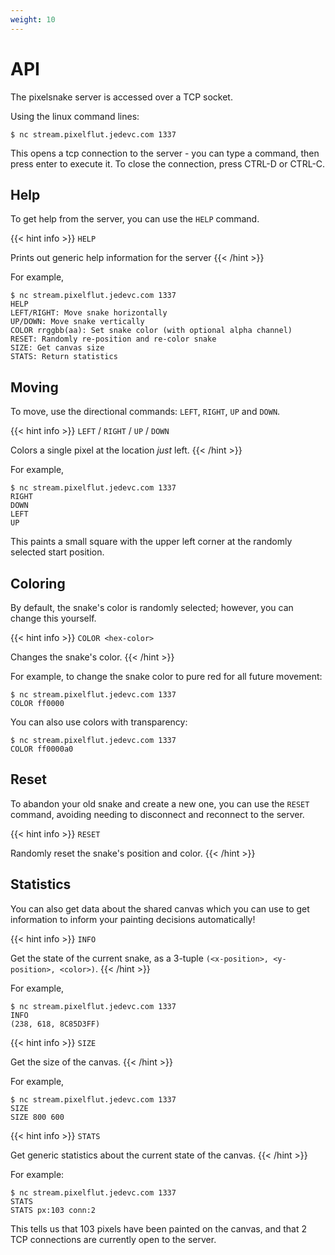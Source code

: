 ```yaml
---
weight: 10
---
```


# API

The pixelsnake server is accessed over a TCP socket.

Using the linux command lines:

    $ nc stream.pixelflut.jedevc.com 1337

This opens a tcp connection to the server - you can type a command, then press
enter to execute it. To close the connection, press CTRL-D or CTRL-C.

## Help

To get help from the server, you can use the `HELP` command.

{{< hint info >}}
`HELP`

Prints out generic help information for the server
{{< /hint >}}

For example,

    $ nc stream.pixelflut.jedevc.com 1337
    HELP
    LEFT/RIGHT: Move snake horizontally
    UP/DOWN: Move snake vertically
    COLOR rrggbb(aa): Set snake color (with optional alpha channel)
    RESET: Randomly re-position and re-color snake
    SIZE: Get canvas size
    STATS: Return statistics

## Moving

To move, use the directional commands: `LEFT`, `RIGHT`, `UP` and `DOWN`.

{{< hint info >}}
`LEFT` / `RIGHT` / `UP` / `DOWN`

Colors a single pixel at the location *just* left.
{{< /hint >}}

For example,

    $ nc stream.pixelflut.jedevc.com 1337
    RIGHT
    DOWN
    LEFT
    UP

This paints a small square with the upper left corner at the randomly selected
start position.

## Coloring

By default, the snake's color is randomly selected; however, you can change
this yourself.

{{< hint info >}}
`COLOR <hex-color>`

Changes the snake's color.
{{< /hint >}}

For example, to change the snake color to pure red for all future movement:

    $ nc stream.pixelflut.jedevc.com 1337
    COLOR ff0000

You can also use colors with transparency:

    $ nc stream.pixelflut.jedevc.com 1337
    COLOR ff0000a0

## Reset

To abandon your old snake and create a new one, you can use the `RESET`
command, avoiding needing to disconnect and reconnect to the server.

{{< hint info >}}
`RESET`

Randomly reset the snake's position and color.
{{< /hint >}}

## Statistics

You can also get data about the shared canvas which you can use to get
information to inform your painting decisions automatically!

{{< hint info >}}
`INFO`

Get the state of the current snake, as a 3-tuple `(<x-position>, <y-position>, <color>)`.
{{< /hint >}}

For example,

    $ nc stream.pixelflut.jedevc.com 1337
    INFO
    (238, 618, 8C85D3FF)

{{< hint info >}}
`SIZE`

Get the size of the canvas.
{{< /hint >}}

For example,

    $ nc stream.pixelflut.jedevc.com 1337
    SIZE
    SIZE 800 600

{{< hint info >}}
`STATS`

Get generic statistics about the current state of the canvas.
{{< /hint >}}

For example:

    $ nc stream.pixelflut.jedevc.com 1337
    STATS
    STATS px:103 conn:2

This tells us that 103 pixels have been painted on the canvas, and that 2 TCP
connections are currently open to the server.

